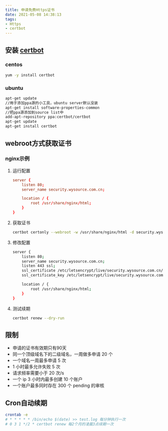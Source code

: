 ```yaml
---
title: 申请免费Https证书
date: 2021-05-08 14:38:13
tags:
- Https
- certbot
---
```


## 安装 [certbot](https://certbot.eff.org/lets-encrypt/centosrhel8-nginx)

### centos

   ``` bash
   yum -y install certbot
   ```

### ubuntu

   ``` bash
   apt-get update
   //用于添加ppa源的小工具，ubuntu server默认没装
   apt-get install software-properties-common
   //把ppa源添加到source list中
   add-apt-repository ppa:certbot/certbot
   apt-get update
   apt-get install certbot
   ```

## webroot方式获取证书

### nginx示例

1. 运行配置

    ``` conf
    server {
        listen 80;
        server_name security.wysource.com.cn;
    
        location / {
            root /usr/share/nginx/html;
        }
    }
    ```

1. 获取证书

    ``` bash
    certbot certonly --webroot -w /usr/share/nginx/html -d security.wysource.com.cn --preferred-chain "ISRG Root X1"
   ```
   
1. 修改配置

    ``` bash
    server {
        listen 80;
        server_name security.wysource.com.cn;
        listen 443 ssl;
        ssl_certificate /etc/letsencrypt/live/security.wysource.com.cn/fullchain.pem;
        ssl_certificate_key /etc/letsencrypt/live/security.wysource.com.cn/privkey.pem;
   
        location / {
            root /usr/share/nginx/html;
        }
    }
   ```
   
1. 测试续期

   ``` bash
   certbot renew --dry-run
   ```
   
## 限制

- 申请的证书有效期只有90天 
- 同一个顶级域名下的二级域名，一周做多申请 20 个
- 一个域名一周最多申请 5 次
- 1 小时最多允许失败 5 次
- 请求频率需要小于 20 次/s
- 一个 ip 3 小时内最多创建 10 个账户
- 一个账户最多同时存在 300 个 pending 的审核

## Cron自动续期

   ``` bash
   crontab -e
   # * * * * * /bin/echo $(date) >> test.log 每分钟执行一次
   # 0 3 1 */2 * certbot renew 每2个月的凌晨3点续期一次
   ```
   
   